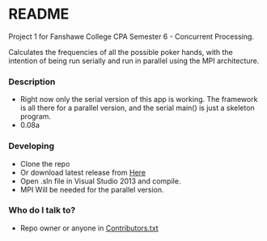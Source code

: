 # README #

Project 1 for Fanshawe College CPA Semester 6 - Concurrent Processing.

Calculates the frequencies of all the possible poker hands, with the intention of being run serially and run in parallel using the MPI architecture. 

### Description ###

* Right now only the serial version of this app is working.  The framework is all there for a parallel version, and the serial main() is just a skeleton program.
* 0.08a

### Developing ###

* Clone the repo
* Or download latest release from [Here](https://bitbucket.org/hooger/pokerhands/get/latest.zip)
* Open .sln file in Visual Studio 2013 and compile.
* MPI Will be needed for the parallel version.

### Who do I talk to? ###

* Repo owner or anyone in [Contributors.txt](https://bitbucket.org/hooger/pokerhands/src/f15e201198e96b72329057e487e0498859a3b2bc/contributors.txt?at=master)